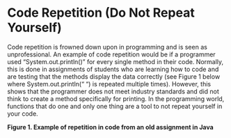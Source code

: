 # Code Repetition **(Do Not Repeat Yourself)**

Code repetition is frowned down upon in programming and is seen as unprofessional. An example of code repetition would be if a programmer used “System.out.println()” for every single method in their code. Normally, this is done in assignments of students who are learning how to code and are testing that the methods display the data correctly (see Figure 1 below where System.out.println(“ “) is repeated multiple times). However, this shows that the programmer does not meet industry standards and did not think to create a method specifically for printing. In the programming world, functions that do one and only one thing are a tool to not repeat yourself in your code.


**Figure 1. Example of repetition in code from an old assignment in Java**